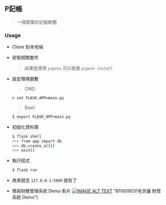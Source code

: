 ## P記帳

> 一個簡單的記帳軟體

### Usage
* Clone 到本地端
* 安裝相關套件
  > 如果是使用 `pipenv` 可以直接 `pipenv install`
* 設定環境變數
  > CMD
  ```cmd
  > set FLASK_APP=main.py
  ```

  > Bash 
  ```bash
  $ export FLASK_APP=main.py
  ```

* 初始化資料庫
    ``` bash
    $ flask shell
    >>> from app import db
    >>> db.create_all()
    >>> exit()
    ```
* 執行程式
    ```bash
    $ flask run
    ```
* 再來就去 `127.0.0.1:5000` 就有了

* 簡易財務管理系統 Demo 影片
[![IMAGE ALT TEXT](http://img.youtube.com/vi/wk5P4kmJWIc/0.jpg)](https://www.youtube.com/watch?v=wk5P4kmJWIc) "B11009031毛世鑫 財管系統 Demo")

